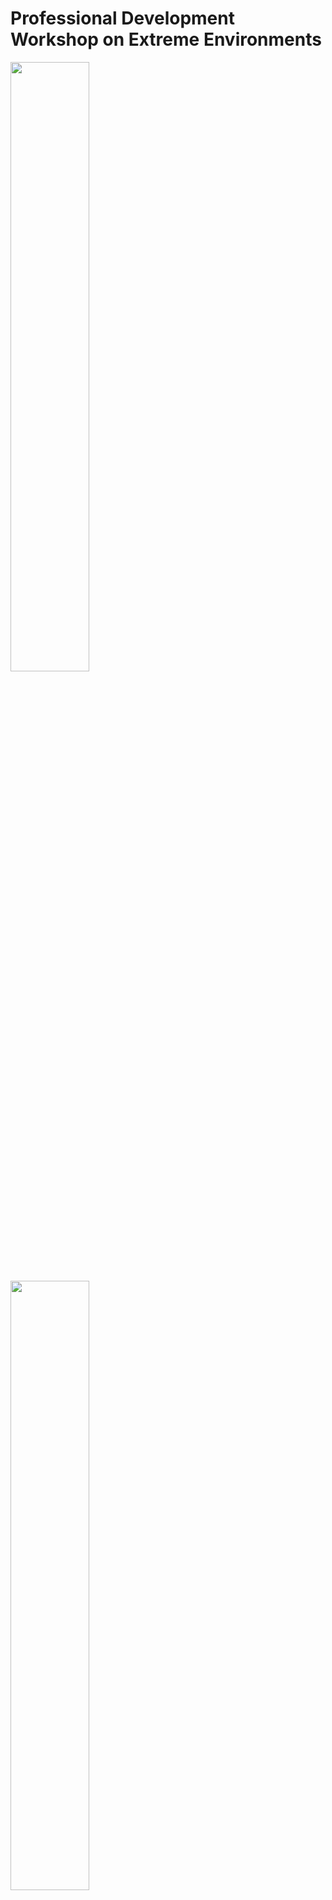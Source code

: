 # Professional Development Workshop on Extreme Environments

<img src="https://user-images.githubusercontent.com/46701190/122614264-f49d3480-d04b-11eb-9e92-775fa59ee719.png" width=50% height=50% >
<img src="https://user-images.githubusercontent.com/46701190/122614265-f535cb00-d04b-11eb-86b7-c18590abe90f.png" width=50% height=50% >


This notebook was created for the CAMEE professional development workshop on extreme environements, dated June 21-22, 2021. This notebook references the Polartrec Sea ice and deep sea currents information: https://www.polartrec.com/resources/lesson/sea-ice-and-deep-sea-currents. The documentation following the full lession plan is found here: https://www.polartrec.com/files/resources/lesson/43376/docs/full_lesson_sea_ice_and_deep_sea_currents.pdf and lesson materials located here: https://www.polartrec.com/files/resources/lesson/43376/docs/lesson_materials.pdf. This exercise strives to demonstrate the use of ice core data to examine and quantify changes in salinity with depth in Polar sea systems.  




https://user-images.githubusercontent.com/46701190/122615220-c6205900-d04d-11eb-806a-0607ccaea64a.mp4

_credit: Jennifer Bault - 'Ice Core Extraction', Jun 7, 2018: https://www.youtube.com/watch?v=vmX9w7VbDbg_

* ## Tutorial links:
 [Jump to the depth-salinity tutorial](https://github.com/jcbw/UTSA_CAMEE_SUMMER21/blob/24d39943c2011a2c5b30cf3abb9892da6f36d57d/TA_CAMEE_SUM21/TA_CAMEE_SUM21.ipynb)
 
## Watch: The beauty of ice - Where art and science collide
***
 
[![The beauty of ice](https://i9.ytimg.com/vi/3y6p0yLhmZU/mq1.jpg?sqp=CNC9x4YG&rs=AOn4CLBwwOV1w3tPOmHKSAHJz5HZQiJLkw)](http://www.youtube.com/watch?v=3y6p0yLhmZU)
